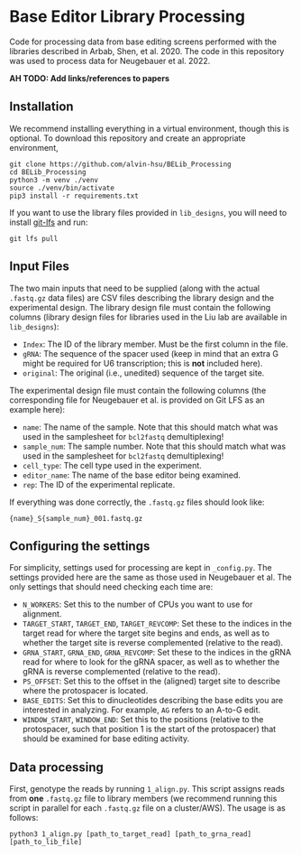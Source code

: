 # Base Editor Library Processing
Code for processing data from base editing screens performed with the libraries
described in Arbab, Shen, et al. 2020. The code in this repository was used to
process data for Neugebauer et al. 2022.

**AH TODO: Add links/references to papers**

## Installation
We recommend installing everything in a virtual environment, though this is
optional. To download this repository and create an appropriate environment,
```
git clone https://github.com/alvin-hsu/BELib_Processing
cd BELib_Processing
python3 -m venv ./venv
source ./venv/bin/activate
pip3 install -r requirements.txt
```
If you want to use the library files provided in `lib_designs`, you will need
to install [git-lfs](https://git-lfs.github.com/) and run:
```
git lfs pull
```

## Input Files
The two main inputs that need to be supplied (along with the actual `.fastq.gz`
data files) are CSV files describing the library design and the experimental
design. The library design file must contain the following columns (library
design files for libraries used in the Liu lab are available in `lib_designs`):
- `Index`: The ID of the library member. Must be the first column in the file.
- `gRNA`: The sequence of the spacer used (keep in mind that an extra G might be
required for U6 transcription; this is **not** included here).
- `original`: The original (i.e., unedited) sequence of the target site.

The experimental design file must contain the following columns (the
corresponding file for Neugebauer et al. is provided on Git LFS as an example
here):
- `name`: The name of the sample. Note that this should match what was used in
the samplesheet for `bcl2fastq` demultiplexing!
- `sample_num`: The sample number. Note that this should match what was used in
the samplesheet for `bcl2fastq` demultiplexing!
- `cell_type`: The cell type used in the experiment.
- `editor_name`: The name of the base editor being examined.
- `rep`: The ID of the experimental replicate.

If everything was done correctly, the `.fastq.gz` files should look like:
```
{name}_S{sample_num}_001.fastq.gz
```

## Configuring the settings
For simplicity, settings used for processing are kept in `_config.py`. The
settings provided here are the same as those used in Neugebauer et al. The only
settings that should need checking each time are:
- `N_WORKERS`: Set this to the number of CPUs you want to use for alignment.
- `TARGET_START`, `TARGET_END`, `TARGET_REVCOMP`: Set these to the indices in
the target read for where the target site begins and ends, as well as to
whether the target site is reverse complemented (relative to the read).
- `GRNA_START`, `GRNA_END`, `GRNA_REVCOMP`: Set these to the indices in the
gRNA read for where to look for the gRNA spacer, as well as to whether the
gRNA is reverse complemented (relative to the read).
- `PS_OFFSET`: Set this to the offset in the (aligned) target site to describe
where the protospacer is located.
- `BASE_EDITS`: Set this to dinucleotides describing the base edits you are
interested in analyzing. For example, `AG` refers to an A-to-G edit.
- `WINDOW_START`, `WINDOW_END`: Set this to the positions (relative to the
protospacer, such that position 1 is the start of the protospacer) that should
be examined for base editing activity.

## Data processing
First, genotype the reads by running `1_align.py`. This script assigns reads
from **one** `.fastq.gz` file to library members (we recommend running this
script in parallel for each `.fastq.gz` file on a cluster/AWS). The usage is as
follows:
```
python3 1_align.py [path_to_target_read] [path_to_grna_read] [path_to_lib_file]
```


